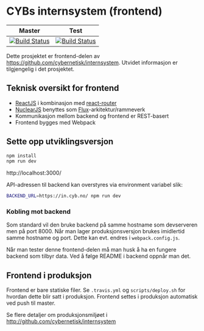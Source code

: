 # CYBs internsystem (frontend)

| Master | Test |
| --- | --- |
| [![Build Status](https://travis-ci.org/cybernetisk/internsystem-frontend.svg?branch=master)](https://travis-ci.org/cybernetisk/internsystem-frontend) | [![Build Status](https://travis-ci.org/cybrairai/internsystem-frontend.svg?branch=test)](https://travis-ci.org/cybrairai/internsystem-frontend) |

Dette prosjektet er frontend-delen av
https://github.com/cybernetisk/internsystem. Utvidet informasjon er
tilgjengelig i det prosjektet.

## Teknisk oversikt for frontend

* [ReactJS](http://facebook.github.io/react/) i kombinasjon med [react-router](
  https://github.com/ReactTraining/react-router)
* [NuclearJS](https://optimizely.github.io/nuclear-js/) benyttes som [Flux](
  https://facebook.github.io/flux/)-arkitektur/rammeverk
* Kommunikasjon mellom backend og frontend er REST-basert
* Frontend bygges med Webpack

## Sette opp utviklingsversjon

```bash
npm install
npm run dev
```

http://localhost:3000/

API-adressen til backend kan overstyres via environment variabel slik:

```bash
BACKEND_URL=https://in.cyb.no/ npm run dev
```

### Kobling mot backend

Som standard vil den bruke backend på samme hostname som devserveren
men på port 8000. Når man lager produksjonsversjon brukes imidlertid
samme hostname og port. Dette kan evt. endres i `webpack.config.js`.

Når man tester denne frontend-delen må man husk å ha en fungere
backend som tilbyr data. Ved å følge README i backend oppnår man det.

## Frontend i produksjon

Frontend er bare statiske filer. Se `.travis.yml` og `scripts/deploy.sh`
for hvordan dette blir satt i produksjon. Frontend settes i produksjon
automatisk ved push til master.

Se flere detaljer om produksjonsmiljøet i
http://github.com/cybernetisk/internsystem
